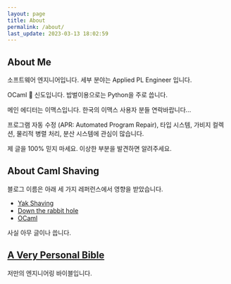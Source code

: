 ```yaml
---
layout: page
title: About
permalink: /about/
last_update: 2023-03-13 18:02:59
---
```


## About Me

 소프트웨어 엔지니어입니다. 세부 분야는 Applied PL Engineer 입니다.

 OCaml 🐫 신도입니다. 밥벌이용으로는 Python을 주로 씁니다.

 메인 에디터는 이맥스입니다. 한국의 이맥스 사용자 분들 연락바랍니다...

 프로그램 자동 수정 (APR: Automated Program Repair), 타입 시스템, 가비지 컬렉션,
 물리적 병렬 처리, 분산 시스템에 관심이 많습니다.

 제 글을 100% 믿지 마세요. 이상한 부분을 발견하면 알려주세요.

## About Caml Shaving

 블로그 이름은 아래 세 가지 레퍼런스에서 영향을 받았습니다.

 - [Yak Shaving](http://projects.csail.mit.edu/gsb/old-archive/gsb-archive/gsb2000-02-11.html)
 - [Down the rabbit hole](https://en.wikipedia.org/wiki/Down_the_rabbit_hole)
 - [OCaml](https://ocaml.org)

 사실 아무 글이나 씁니다.


## [A Very Personal Bible](/bible)

 저만의 엔지니어링 바이블입니다.
